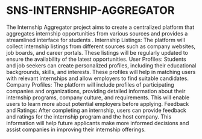 # SNS-INTERNSHIP-AGGREGATOR
The Internship Aggregator project aims to create a centralized platform that aggregates internship opportunities from various sources and provides a streamlined interface for students .
Internship Listings: The platform will collect internship listings from different sources such as company websites, job boards, and career portals. These listings will be regularly updated to ensure the availability of the latest opportunities.
User Profiles: Students and job seekers can create personalized profiles, including their educational backgrounds, skills, and interests. These profiles will help in matching users with relevant internships and allow employers to find suitable candidates.
Company Profiles: The platform will include profiles of participating companies and organizations, providing detailed information about their internship programs, company culture, and requirements. This will enable users to learn more about potential employers before applying.
Feedback and Ratings: After completing an internship, users can provide feedback and ratings for the internship program and the host company. This information will help future applicants make more informed decisions and assist companies in improving their internship offerings.
